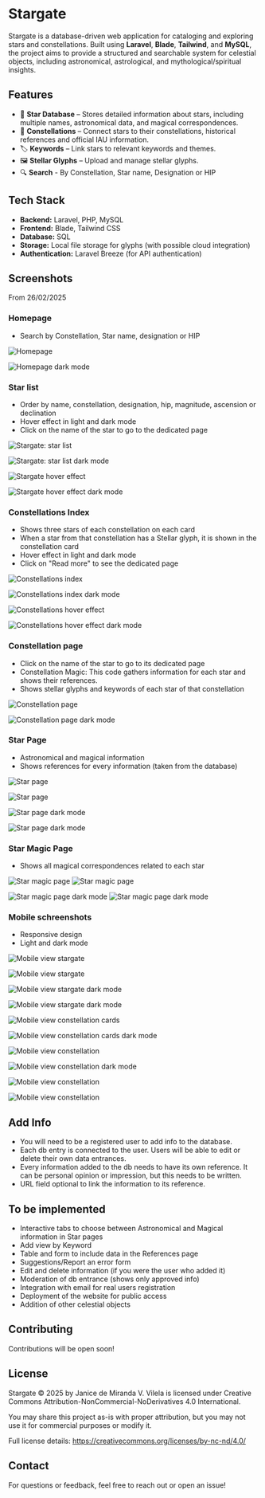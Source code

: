 # Stargate

Stargate is a database-driven web application for cataloging and exploring stars and constellations. Built using **Laravel**, **Blade**, **Tailwind**, and **MySQL**, the project aims to provide a structured and searchable system for celestial objects, including astronomical, astrological, and mythological/spiritual insights.

## Features

- 🌟 **Star Database** – Stores detailed information about stars, including multiple names, astronomical data, and magical correspondences.
- 🔭 **Constellations** – Connect stars to their constellations, historical references and official IAU information.
- 🏷️ **Keywords** – Link stars to relevant keywords and themes.
- 🖼️ **Stellar Glyphs** – Upload and manage stellar glyphs.
- 🔍 **Search** - By Constellation, Star name, Designation or HIP

## Tech Stack

- **Backend:** Laravel, PHP, MySQL
- **Frontend:** Blade, Tailwind CSS
- **Database:** SQL
- **Storage:** Local file storage for glyphs (with possible cloud integration)
- **Authentication:** Laravel Breeze (for API authentication)

## Screenshots

From 26/02/2025

### Homepage

- Search by Constellation, Star name, designation or HIP

![Homepage](./storage/app/private/screenshots/home.PNG)

![Homepage dark mode](./storage/app/private/screenshots/home-dark.PNG)

### Star list

- Order by name, constellation, designation, hip, magnitude, ascension or declination
- Hover effect in light and dark mode
- Click on the name of the star to go to the dedicated page 

![Stargate: star list](./storage/app/private/screenshots/stargate-full.PNG)

![Stargate: star list dark mode](./storage/app/private/screenshots/stargate-dark.PNG)

![Stargate hover effect](./storage/app/private/screenshots/hover-effect-stars.PNG)

![Stargate hover effect dark mode](./storage/app/private/screenshots/hover-effect-stars-dark.PNG)

### Constellations Index

- Shows three stars of each constellation on each card
- When a star from that constellation has a Stellar glyph, it is shown in the constellation card
- Hover effect in light and dark mode
- Click on "Read more" to see the dedicated page

![Constellations index](./storage/app/private/screenshots/constellations.PNG)

![Constellations index dark mode](./storage/app/private/screenshots/constellations-dark.PNG)

![Constellations hover effect](./storage/app/private/screenshots/hover-effect-constellations.PNG)

![Constellations hover effect dark mode](./storage/app/private/screenshots/hover-effect-constellations-dark.PNG)

### Constellation page

- Click on the name of the star to go to its dedicated page
- Constellation Magic: This code gathers information for each star and shows their references.
- Shows stellar glyphs and keywords of each star of that constellation

![Constellation page](./storage/app/private/screenshots/constellation-view.PNG)

![Constellation page dark mode](./storage/app/private/screenshots/constellation-view-dark.PNG)

### Star Page

- Astronomical and magical information
- Shows references for every information (taken from the database)

![Star page](./storage/app/private/screenshots/star-view-1.PNG)

![Star page](./storage/app/private/screenshots/star-view-2.PNG)

![Star page dark mode](./storage/app/private/screenshots/star-view-1-dark.PNG)

![Star page dark mode](./storage/app/private/screenshots/star-view-2-dark.PNG)

### Star Magic Page

- Shows all magical correspondences related to each star

![Star magic page](./storage/app/private/screenshots/starMagic-1.PNG)
![Star magic page](./storage/app/private/screenshots/starMagic-2.PNG)

![Star magic page dark mode](./storage/app/private/screenshots/starMagic-1-dark.PNG)
![Star magic page dark mode](./storage/app/private/screenshots/starMagic-2-dark.PNG)



### Mobile schreenshots

- Responsive design
- Light and dark mode

![Mobile view stargate](./storage/app/private/screenshots/mobile-stargate-1.PNG)

![Mobile view stargate](./storage/app/private/screenshots/mobile-stargate-2.PNG)

![Mobile view stargate dark mode](./storage/app/private/screenshots/mobile-stargate-1-dark.PNG)

![Mobile view stargate dark mode](./storage/app/private/screenshots/mobile-stargate-2-dark.PNG)


![Mobile view constellation cards](./storage/app/private/screenshots/mobile-constellations.PNG)

![Mobile view constellation cards dark mode](./storage/app/private/screenshots/mobile-constellations-dark.PNG)

![Mobile view constellation](./storage/app/private/screenshots/mobile-view.PNG)

![Mobile view constellation dark mode](./storage/app/private/screenshots/mobile-view-dark.PNG)

![Mobile view constellation](./storage/app/private/screenshots/mobile-star-view.PNG)

![Mobile view constellation](./storage/app/private/screenshots/mobile-star-view-dark.PNG)

## Add Info

- You will need to be a registered user to add info to the database.
- Each db entry is connected to the user. Users will be able to edit or delete their own data entrances.
- Every information added to the db needs to have its own reference. It can be personal opinion or impression, but this needs to be written.
- URL field optional to link the information to its reference.

## To be implemented

- Interactive tabs to choose between Astronomical and Magical information in Star pages
- Add view by Keyword
- Table and form to include data in the References page
- Suggestions/Report an error form
- Edit and delete information (if you were the user who added it)
- Moderation of db entrance (shows only approved info)
- Integration with email for real users registration
- Deployment of the website for public access
- Addition of other celestial objects

## Contributing

Contributions will be open soon!

## License

Stargate © 2025 by Janice de Miranda V. Vilela is licensed under Creative Commons Attribution-NonCommercial-NoDerivatives 4.0 International.  

You may share this project as-is with proper attribution, but you may not use it for commercial purposes or modify it.  

Full license details: https://creativecommons.org/licenses/by-nc-nd/4.0/

## Contact

For questions or feedback, feel free to reach out or open an issue!
